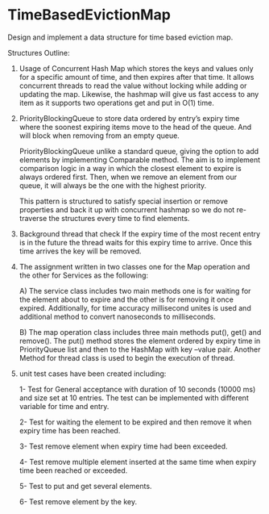 # TimeBasedEvictionMap
Design and implement a data structure for time based eviction map. 



Structures Outline:

1)	Usage of Concurrent Hash Map which stores the keys and values only for a specific amount of time, and then expires after that time. 
    It allows concurrent threads to read the value without locking while adding or updating the map. Likewise,
    the hashmap will give us fast access to any item as it supports two operations get and put in O(1) time.

2)	PriorityBlockingQueue to store data ordered by entry’s expiry time where the soonest expiring items move 
    to the head of the queue. And will block when removing from an empty queue.  

    PriorityBlockingQueue unlike a standard queue, giving the option to add elements by implementing Comparable method.
    The aim is to implement comparison logic in a way in which the closest element to expire is always ordered first.
    Then, when we remove an element from our queue, it will always be the one with the highest priority.

    This pattern is structured to satisfy special insertion or remove properties and back it up with
    concurrent hashmap so we do not re-traverse the structures every time to find elements.

3)	Background thread that check If the expiry time of the most recent entry is in the future the thread waits for
    this expiry time to arrive. Once this time arrives the key will be removed.
    
4)	The assignment written in two classes one for the Map operation and the other for Services as the following: 

      A)	The service class includes two main methods one is for waiting for the element about to expire 
          and the other is for removing it once expired. Additionally, for time accuracy millisecond unites
          is used and additional method to convert nanoseconds to milliseconds.
          
      B)	The map operation class includes three main methods put(), get() and remove().
          The put() method stores the element ordered by expiry time in PriorityQueue list
          and then to the HashMap with key –value pair. Another Method for thread class is used to begin the execution of thread.
          
          
          
 5) unit test cases have been created including:
 
       1-	Test for General acceptance with duration of 10 seconds (10000 ms) and size set at 10 entries.
                The test can be implemented with different variable for time and entry. 
                
       2-	Test for waiting the element to be expired and then remove it when expiry time
                has been reached.
                
       3-	Test remove element when expiry time had been exceeded.
            
       4-	Test remove multiple element inserted at the same time when expiry time been reached or exceeded.
            
       5-	Test to put and get several elements.
            
       6-	Test remove element by the key.

